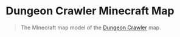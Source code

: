 # Dungeon Crawler Minecraft Map

> The Minecraft map model of the [Dungeon Crawler](https://github.com/EsotericFoundation/dungeon-crawler-game) map.
